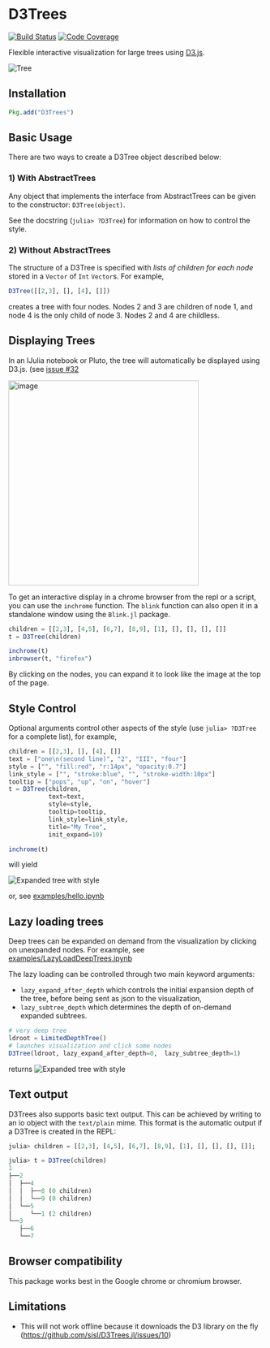 # D3Trees

[![Build Status](https://github.com/sisl/D3Trees.jl/actions/workflows/CI.yml/badge.svg)](https://github.com/sisl/D3Trees.jl/actions/workflows/CI.yml)
[![Code Coverage](https://codecov.io/gh/sisl/D3Trees.jl/branch/master/graph/badge.svg)](https://codecov.io/gh/sisl/D3Trees.jl)

Flexible interactive visualization for large trees using [D3.js](d3js.org).

![Tree](img/tree.png)

## Installation

```julia
Pkg.add("D3Trees")
```

## Basic Usage

There are two ways to create a D3Tree object described below:

### 1) With AbstractTrees

Any object that implements the interface from AbstractTrees can be given to the constructor: `D3Tree(object)`.

See the docstring (`julia> ?D3Tree`) for information on how to control the style.

### 2) Without AbstractTrees

The structure of a D3Tree is specified with *lists of children for each node* stored in a `Vector` of `Int` `Vector`s. For example,

```julia
D3Tree([[2,3], [], [4], []])
```

creates a tree with four nodes. Nodes 2 and 3 are children of node 1, and node 4 is the only child of node 3. Nodes 2 and 4 are childless.

## Displaying Trees

In an IJulia notebook or Pluto, the tree will automatically be displayed using D3.js. (see [issue #32](https://github.com/sisl/D3Trees.jl/issues/32)

<img width="375" height="404" alt="image" src="https://github.com/user-attachments/assets/ea84e2a8-a558-4699-93f0-ac4ea80fb374" />


To get an interactive display in a chrome browser from the repl or a script, you can use the `inchrome` function. The `blink` function can also open it in a standalone window using the `Blink.jl` package.

```julia
children = [[2,3], [4,5], [6,7], [8,9], [1], [], [], [], []]
t = D3Tree(children)

inchrome(t)
inbrowser(t, "firefox")
```

By clicking on the nodes, you can expand it to look like the image at the top of the page.

## Style Control

Optional arguments control other aspects of the style (use `julia> ?D3Tree` for a complete list), for example,

```julia
children = [[2,3], [], [4], []]
text = ["one\n(second line)", "2", "III", "four"]
style = ["", "fill:red", "r:14px", "opacity:0.7"]
link_style = ["", "stroke:blue", "", "stroke-width:10px"]
tooltip = ["pops", "up", "on", "hover"]
t = D3Tree(children,
           text=text,
           style=style,
           tooltip=tooltip,
           link_style=link_style,
           title="My Tree",
           init_expand=10)

inchrome(t)
```

will yield

![Expanded tree with style](img/styled_tree.png)

or, see [examples/hello.ipynb](https://nbviewer.jupyter.org/github/sisl/D3Trees.jl/blob/master/examples/hello.ipynb)

## Lazy loading trees

Deep trees can be expanded on demand from the visualization by clicking on unexpanded nodes. For example, see [examples/LazyLoadDeepTrees.ipynb](https://nbviewer.jupyter.org/github/sisl/D3Trees.jl/blob/master/examples/LazyLoadDeepTrees.ipynb)

The lazy loading can be controlled through two main keyword arguments:

- `lazy_expand_after_depth` which controls the initial expansion depth of the tree, before being sent as json to the visualization, 
- `lazy_subtree_depth` which determines the depth of on-demand expanded subtrees.

```julia
# very deep tree
ldroot = LimitedDepthTree()
# launches visualization and click some nodes
D3Tree(ldroot, lazy_expand_after_depth=0,  lazy_subtree_depth=1)
```

returns
![Expanded tree with style](img/deep_tree.png)

## Text output

D3Trees also supports basic text output. This can be achieved by writing to an io object with the `text/plain` mime. This format is the automatic output if a D3Tree is created in the REPL:

```julia
julia> children = [[2,3], [4,5], [6,7], [8,9], [1], [], [], [], []];

julia> t = D3Tree(children)
1
├──2
│  ├──4
│  │  ├──8 (0 children)
│  │  └──9 (0 children)
│  └──5
│     └──1 (2 children)
└──3
   ├──6
   └──7
```

## Browser compatibility

This package works best in the Google chrome or chromium browser.

## Limitations

- This will not work offline because it downloads the D3 library on the fly (<https://github.com/sisl/D3Trees.jl/issues/10>)
